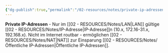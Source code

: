 ```yaml
---
{"dg-publish":true,"permalink":"/02-resources/notes/private-ip-adressen/","tags":["netzwerk/adressierung/lokal","lan/intern","netzwerk/ip/ipv4"],"noteIcon":"","updated":"2025-09-05T10:16:55.534+02:00"}
---
```



**Private IP-Adressen** - Nur im [[02 - RESOURCES/Notes/LAN\|LAN]] gültige [[02 - RESOURCES/Notes/IP-Adresse\|IP-Adresse]]n (10.x, 172.16-31.x, 192.168.x).
Nicht im Internet routbar - ermöglichen [[02 - RESOURCES/Notes/NAT\|NAT]] zur Einsparung [[02 - RESOURCES/Notes/Öffentliche IP-Adressen\|Öffentliche IP-Adressen]].